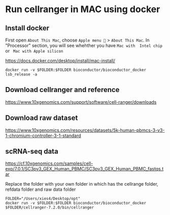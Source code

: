 # Run cellranger in MAC using docker

## Install docker

First open `About This Mac`, choose `Apple menu ` > `About This Mac`. 
In "Processor" section, you will see whehther you have `Mac with  Intel chip` or ` Mac with Apple silicon`

https://docs.docker.com/desktop/install/mac-install/

```
docker run -v $FOLDER:$FOLDER bioconductor/bioconductor_docker lsb_release -a
```

## Download cellranger and reference 

https://www.10xgenomics.com/support/software/cell-ranger/downloads

## Download raw dataset

https://www.10xgenomics.com/resources/datasets/5k-human-pbmcs-3-v3-1-chromium-controller-3-1-standard

## scRNA-seq data
https://cf.10xgenomics.com/samples/cell-exp/7.0.1/SC3pv3_GEX_Human_PBMC/SC3pv3_GEX_Human_PBMC_fastqs.tar  

Replace the folder with your own folder in which has the cellrange folder, refdata folder and raw data folder

```
FOLDER="/Users/xies4/Desktop/opt"
docker run -v $FOLDER:$FOLDER bioconductor/bioconductor_docker $FOLDER/cellranger-7.2.0/bin/cellranger
```
